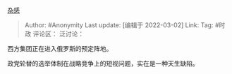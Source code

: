 [杂感](https://zhuanlan.zhihu.com/p/474391383)

> Author: #Anonymity
> Last update: [编辑于 2022-03-02]
> Link:
> Tag: #时政
> 评论区：
> 泛讨论：

西方集团正在进入俄罗斯的预定阵地。

政党轮替的选举体制在战略竞争上的短视问题，实在是一种天生缺陷。

